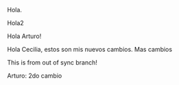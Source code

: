 Hola.

Hola2

Hola Arturo!

Hola Cecilia, estos son mis nuevos cambios. Mas cambios

This is from out of sync branch!

Arturo: 2do cambio 

